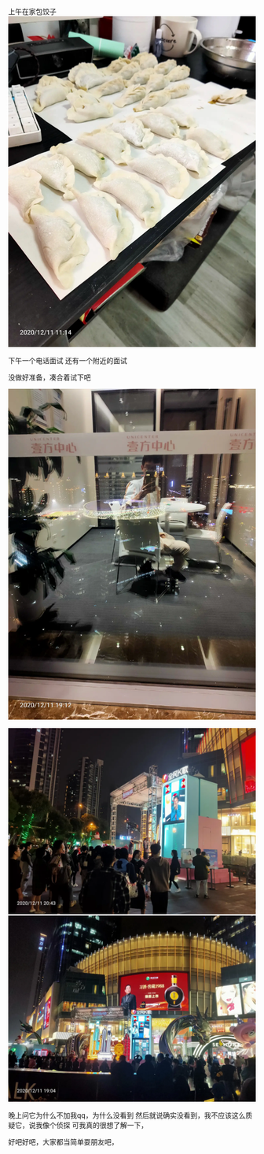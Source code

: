 上午在家包饺子
![](../../img/6904315-6b093675e2b86e87.jpg)

下午一个电话面试
还有一个附近的面试

没做好准备，凑合着试下吧

![](../../img/6904315-97fdf6b1fe8d4cca.jpg)

![](../../img/6904315-af86b34f72188a29.jpg)
![](../../img/6904315-b2e74c074a61b0e5.jpg)


晚上问它为什么不加我qq，为什么没看到
然后就说确实没看到，我不应该这么质疑它，说我像个侦探
可我真的很想了解一下，

好吧好吧，大家都当简单耍朋友吧，
